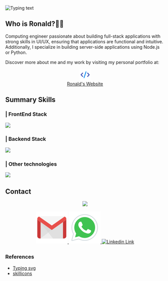 <picture>
  <source media="(prefers-color-scheme: dark)" srcset="https://readme-typing-svg.demolab.com/?lines=Hi%20there!&font=Fira%20Code&center=false&width=440&height=45&color=ebf5fb&vCenter=false&pause=500&size=24">
  <source media="(prefers-color-scheme: light)" srcset="https://readme-typing-svg.demolab.com/?lines=Hi%20there!&font=Fira%20Code&center=false&width=440&height=45&color=0a376f&vCenter=false&pause=500&size=24">
  <img alt="Typing text" src="">
</picture>

## Who is Ronald?👨‍💻
Computing engineer passionate about building full-stack applications with strong skills in UI/UX, ensuring that applications are functional and intuitive. Additionally, I specialize in building server-side applications using Node.js or Python.

Discover more about me and my work by visiting my personal portfolio at:

<div align="center">
  <img width="34" height="34" src="https://raw.githubusercontent.com/ronaldhgamez/files-and-images/main/portafolio/SourceCodeIcon.png"/>
  <br>
  <a href="https://ronaldhgamez.github.io/ronaldhgamez/" target="_blank">
    Ronald's Website
  </a>
  
</div>

## Summary Skills

### | FrontEnd Stack

<img src="https://skillicons.dev/icons?i=angular,html,css,vite,figma"/>

<!--
<div style="display: flex; font-size: 10px;">
  <p style="margin-left: 1px; width:46px; text-align:center">Angular</p>
  <p style="margin-left: 9px; width:46px; text-align:center">HTML5</p>
  <p style="margin-left: 11px; width:46px; text-align:center">CSS3</p>
  <p style="margin-left: 10px; width:46px; text-align:center">Vite</p>
  <p style="margin-left: 10px; width:46px; text-align:center">Figma</p>
</div>
-->

### | Backend Stack
<img src="https://skillicons.dev/icons?i=nodejs,expressjs,postgres,postman,firebase,mongo&perline=10" />

<!--
<div style="display:flex; font-size: 10px;">
  <p style="margin-left: 3px; width:46px; text-align:center">Node.js</p>
  <p style="margin-left: 9px; width:46px; text-align:center">Express</p>
  <p style="margin-left: 9px; width:46px; text-align:center">Postgre SQL</p>
  <p style="margin-left: 12px; width:46px; text-align:center">Postman</p>
  <p style="margin-left: 9px; width:46px; text-align:center">Firebase</p>
  <p style="margin-left: 9px; width:46px; text-align:center">MongoDB</p>
</div>
-->

### | Other technologies
<img src="https://skillicons.dev/icons?i=python,js,ts,java,cpp,cs,github,powershell&perline=10" />
<br>

<!--
<div style="display: flex; font-size: 10px;">
  <p style="margin-left: 3px; width:46px; text-align:center">Python</p>
  <p style="margin-left: 9px; width:46px; text-align:center">JavaScript</p>
  <p style="margin-left: 9px; width:46px; text-align:center">TypeScript</p>
  <p style="margin-left: 12px; width:46px; text-align:center">Java</p>
  <p style="margin-left: 11px; width:46px; text-align:center">C++</p>
  <p style="margin-left: 9px; width:46px; text-align:center">C#</p>
  <p style="margin-left: 9px; width:46px; text-align:center">GitHub</p>
  <p style="margin-left: 9px; width:47px; text-align:center">Powershell</p>
</div>
-->

## Contact


<p align="center">
  <img src="https://media4.giphy.com/media/jdPMeyv9rn0hZHh8n9/giphy.gif?cid=ecf05e47jxei2w60yg7jddvl91vd8be9jfp42dtlurldkfc0&rid=giphy.gif&ct=s" width="140"/>
</p> 

<div align="center">
  <a href="mailto:ronaldhgamez@gmail.com">
    <img alt="Gmail icon contact" 
      src="https://raw.githubusercontent.com/ronaldhgamez/files-and-images/9db667a770ed44caed4542851cf3c46d9851f4cc/svg/gmail.svg"
    />
  </a>
  <a href="https://wa.me/50664178996">
    <img alt="Chat on WhatsApp" 
      src="https://raw.githubusercontent.com/ronaldhgamez/files-and-images/c634ec3e23d28e41ffe0a060bcfdd32855894947/svg/whatsapp.svg"
    />
  </a>
  <a href="https://www.linkedin.com/in/ronaldhgamez/">
    <img 
      alt="Linkedin Link" 
      width="50" height="50"
      src="https://brand.linkedin.com/content/dam/me/business/en-us/amp/brand-site/v2/bg/LI-Bug.svg.original.svg" 
    />
  </a>
</div>

##

### References
- [Typing svg](https://readme-typing-svg.demolab.com/demo/)
- [skillicons](https://skillicons.dev)

##